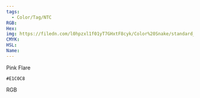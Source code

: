 ```yaml
---
tags:
  - Color/Tag/NTC
RGB:
Hex:
img: https://filedn.com/l0hpzxl1f01yT7GHxtF8cyk/Color%20Snake/standard_csv_to_svg/E1C0C8.svg
CMYK:
HSL:
Name:
---
```

Pink Flare
```palette
#E1C0C8
```
RGB

